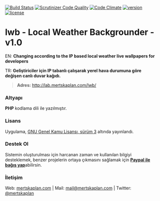 [![Build Status](https://scrutinizer-ci.com/g/mertskaplan/lwb-Local-Weather-Backgrounder/badges/build.png?b=master)](https://scrutinizer-ci.com/g/mertskaplan/lwb-Local-Weather-Backgrounder/build-status/master) [![Scrutinizer Code Quality](https://scrutinizer-ci.com/g/mertskaplan/lwb-Local-Weather-Backgrounder/badges/quality-score.png?b=master)](https://scrutinizer-ci.com/g/mertskaplan/lwb-Local-Weather-Backgrounder/?branch=master) [![Code Climate](https://codeclimate.com/github/mertskaplan/lwb-Local-Weather-Backgrounder/badges/gpa.svg)](https://codeclimate.com/github/mertskaplan/lwb-Local-Weather-Backgrounder) [![version](https://img.shields.io/badge/version-v1-orange.svg)]() [![license](https://img.shields.io/badge/license-GPLv3-blue.svg)](https://github.com/mertskaplan/Kac-alsam-gecerim/blob/master/LICENSE)

# lwb - Local Weather Backgrounder - v1.0
EN: **Changing according to the IP based local weather live wallpapers for developers**

TR: **Geliştiriciler için IP tabanlı çalışarak yerel hava durumuna göre değişen canlı duvar kağıdı.**

> **Adres:** http://lab.mertskaplan.com/lwb/

### Altyapı
**PHP** kodlama dili ile yazılmıştır.

### Lisans
Uygulama, [GNU Genel Kamu Lisansı, sürüm 3](https://github.com/mertskaplan/lwb-Local-Weather-Backgrounder/blob/master/LICENSE) altında yayınlandı.

### Destek Ol

Sistemin oluşturulması için harcanan zaman ve kullanılan bilgiyi desteklemek, benzer projelerin ortaya çıkmasını sağlamak için [**Paypal ile bağış yap**](https://www.paypal.me/mertskaplan/10)abilirsin.

### İletişim
Web: [mertskaplan.com](http://mertskaplan.com) | Mail: mail@mertskaplan.com | Twitter: [@mertskaplan](https://twitter.com/mertskaplan)

